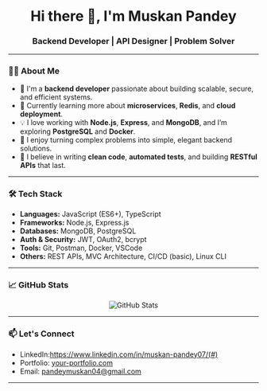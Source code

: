 <h1 align="center">Hi there 👋, I'm Muskan Pandey </h1>
<h3 align="center">Backend Developer | API Designer | Problem Solver</h3>

---

### 👨‍💻 About Me

- 🔧 I'm a **backend developer** passionate about building scalable, secure, and efficient systems.
- 🌱 Currently learning more about **microservices**, **Redis**, and **cloud deployment**.
- 💡 I love working with **Node.js**, **Express**, and **MongoDB**, and I’m exploring **PostgreSQL** and **Docker**.
- 🚀 I enjoy turning complex problems into simple, elegant backend solutions.
- 🧪 I believe in writing **clean code**, **automated tests**, and building **RESTful APIs** that last.

---

### 🛠️ Tech Stack

- **Languages:** JavaScript (ES6+), TypeScript
- **Frameworks:** Node.js, Express.js
- **Databases:** MongoDB, PostgreSQL
- **Auth & Security:** JWT, OAuth2, bcrypt
- **Tools:** Git, Postman, Docker, VSCode
- **Others:** REST APIs, MVC Architecture, CI/CD (basic), Linux CLI

---

### 📈 GitHub Stats

<p align="center">
  <img src="https://github-readme-stats.vercel.app/api?username=your-username&show_icons=true&theme=github_dark&hide_title=true" alt="GitHub Stats" />
</p>

---

### 📫 Let's Connect

- LinkedIn:https://www.linkedin.com/in/muskan-pandey07/(#)
- Portfolio: [your-portfolio.com](#)
- Email: pandeymuskan04@gmail.com

---



